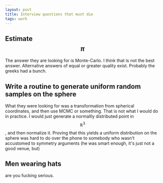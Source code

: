 ```yaml
---
layout: post
title: Interview questions that must die
tags: work
---
```


## Estimate $$\pi$$
The answer they are looking for is Monte-Carlo.  I think that is not the best answer.
Alternative answers of equal or greater quality exist.  Probably the greeks had a bunch.

## Write a routine to generate uniform random samples on the sphere
What they were looking for was a transformation from spherical coordinates, and then use MCMC or something.
That is not what I would do in practice.
I would just generate a normallly distributed point in $$\mathbb{R}^3$$, and then normalize it.
Proving that this yields a uniform distribution on the sphere was hard to do over the phone to somebody who wasn't accustomed to symmetry arguments (he was smart enough, it's just not a good venue, but)

## Men wearing hats
are you fucking serious.  
